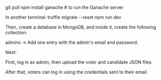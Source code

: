 git pull
npm install
ganache    # to run the Ganache server

In another terminal:
truffle migrate --reset
npm run dev

Then, create a database in MongoDB, and inside it, create the following collection:

admins → Add one entry with the admin's email and password.

Next:

First, log in as admin, then upload the voter and candidate JSON files.

After that, voters can log in using the credentials sent to their email.

